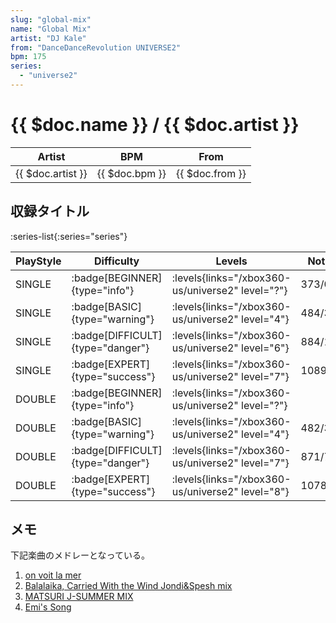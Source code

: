 ```yaml
---
slug: "global-mix"
name: "Global Mix"
artist: "DJ Kale"
from: "DanceDanceRevolution UNIVERSE2"
bpm: 175
series:
  - "universe2"
---
```


# {{ $doc.name }} / {{ $doc.artist }}

|Artist|BPM|From|
|------|---|----|
|{{ $doc.artist }}|{{ $doc.bpm }}|{{ $doc.from }}|

## 収録タイトル

:series-list{:series="series"}

|PlayStyle|Difficulty|Levels|Notes|Movie|
|---------|----------|------|-----|-----|
|SINGLE| :badge[BEGINNER]{type="info"}| :levels{links="/xbox360-us/universe2" level="?"}|373/0||
|SINGLE| :badge[BASIC]{type="warning"}| :levels{links="/xbox360-us/universe2" level="4"}|484/35||
|SINGLE| :badge[DIFFICULT]{type="danger"}| :levels{links="/xbox360-us/universe2" level="6"}|884/111||
|SINGLE| :badge[EXPERT]{type="success"}| :levels{links="/xbox360-us/universe2" level="7"}|1089/95||
|DOUBLE| :badge[BEGINNER]{type="info"}| :levels{links="/xbox360-us/universe2" level="?"}|||
|DOUBLE| :badge[BASIC]{type="warning"}| :levels{links="/xbox360-us/universe2" level="4"}|482/36||
|DOUBLE| :badge[DIFFICULT]{type="danger"}| :levels{links="/xbox360-us/universe2" level="7"}|871/76||
|DOUBLE| :badge[EXPERT]{type="success"}| :levels{links="/xbox360-us/universe2" level="8"}|1078/81||

## メモ

下記楽曲のメドレーとなっている。

1. [on voit la mer](/songs/on-voit-la-mer)
1. [Balalaika, Carried With the Wind Jondi&Spesh mix](/songs/balalaika-carried-with-the-wind)
1. [MATSURI J-SUMMER MIX](/songs/matsuri-j-summer)
1. [Emi's Song](/songs/emis-song)
